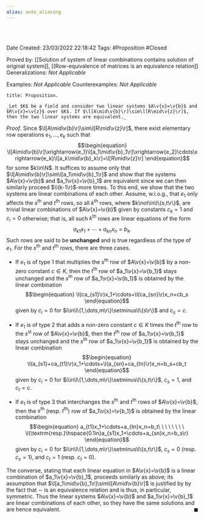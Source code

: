 ```yaml
---
alias: auto_aliasing
---
```


<br />
<br />

Date Created: 23/03/2022 22:18:42
Tags: #Proposition #Closed 

Proved by: [[Solution of system of linear combinations contains solution of original system]], [[Row-equivalence of matrices is an equivalence relation]]
Generalizations: _Not Applicable_

Examples: _Not Applicable_
Counterexamples: _Not Applicable_

``` ad-Proposition
title: Proposition.

_Let $K$ be a field and consider two linear systems $A\v{x}=\v{b}$ and $R\v{x}=\v{z}$ over $K$. If $\l[A\mid\v{b}\r]\sim\l[R\mid\v{z}\r]$, then the two linear systems are equivalent._

```

_Proof_. Since $\l[A\mid\v{b}\r]\sim\l[R\mid\v{z}\r]$, there exist elementary row operations $e_1,\dots,e_k$ such that
$$\begin{equation}
    \l[A\mid\v{b}\r]\xrightarrow{e_1}\l[a_1\mid\v{b}_1\r]\xrightarrow{e_2}\cdots\xrightarrow{e_k}\l[a_k\mid\v{b}_k\r]=\l[R\mid\v{z}\r]
\end{equation}$$
for some $k\in\N$. It suffices to assume only that $\l[A\mid\v{b}\r]\sim\l[a_1\mid\v{b}_1\r]$ and show that the systems $A\v{x}=\v{b}$ and $a_1\v{x}=\v{b}_1$ are equivalent since we can then similarly proceed $\l(k-1\r)$-more times. To this end, we show that the two systems are linear combinations of each other. Assume, w.l.o.g., that $e_1$ only affects the $s^\textrm{th}$ and $t^\textrm{th}$ rows, so all $k^\textrm{th}$ rows, where $k\not\in\l\{s,t\r\}$, are trivial linear combinations of $A\v{x}=\v{b}$ given by constants $c_k=1$ and $c_i=0$ otherwise; that is, all such $k^\textrm{th}$ rows are linear equations of the form
$$\begin{equation}
    a_{k1}x_1+\cdots+a_{kn}x_n=b_k.
\end{equation}$$
Such rows are said to be **unchanged** and is true regardless of the type of $e_1$. For the $s^\textrm{th}$ and $t^\textrm{th}$ rows, there are three cases.
* If $e_1$ is of type 1 that multiplies the $s^\textrm{th}$ row of $A\v{x}=\v{b}$ by a non-zero constant $c\in K$, then the $t^\textrm{th}$ row of $a_1\v{x}=\v{b_1}$ stays unchanged and the $s^\textrm{th}$ row of $a_1\v{x}=\v{b_1}$ is obtained by the linear combination
$$\begin{equation}
    \l(ca_{s1}\r)x_1+\cdots+\l(ca_{sn}\r)x_n=cb_s
\end{equation}$$
given by $c_i=0$ for $i\in\l\{1,\dots,m\r\}\setminus\l\{s\r\}$ and $c_s=c$.

* If $e_1$ is of type 2 that adds a non-zero constant $c\in K$ times the $t^\textrm{th}$ row to the $s^\textrm{st}$ row of $A\v{x}=\v{b}$, then the $t^\textrm{th}$ row of $a_1\v{x}=\v{b_1}$ stays unchanged and the $s^\textrm{th}$ row of $a_1\v{x}=\v{b_1}$ is obtained by the linear combination
$$\begin{equation}
    \l(a_{s1}+ca_{t1}\r)x_1+\cdots+\l(a_{sn}+ca_{tn}\r)x_n=b_s+cb_t
\end{equation}$$
given by $c_i=0$ for $i\in\l\{1,\dots,m\r\}\setminus\l\{s,t\r\}$, $c_s=1$, and $c_t=c$.

* If $e_1$ is of type 3 that interchanges the $s^\textrm{th}$ and $t^\textrm{th}$ rows of $A\v{x}=\v{b}$, then the $s^\textrm{th}$ (resp. $t^\textrm{th}$) row of $a_1\v{x}=\v{b_1}$ is obtained by the linear combination
$$\begin{equation}
    a_{t1}x_1+\cdots+a_{tn}x_n=b_t\ \ \ \ \ \ \ \ \l(\textrm{resp.}\hspace{0.1in}a_{s1}x_1+\cdots+a_{sn}x_n=b_s\r)
\end{equation}$$
given by $c_i=0$ for $i\in\l\{1,\dots,m\r\}\setminus\l\{s,t\r\}$, $c_s=0$ (resp. $c_s=1$), and $c_t=1$ (resp. $c_t=0$).

The converse, stating that each linear equation in $A\v{x}=\v{b}$ is a linear combination of $a_1\v{x}=\v{b}_1$, proceeds similarly as above; its assumption that $\l[a_1\mid\v{b}_1\r]\sim\l[A\mid\v{b}\r]$ is justified by by the fact that $\sim$ is an equivalence relation and is thus, in particular, symmetric. Thus the linear systems $A\v{x}=\v{b}$ and $a_1\v{x}=\v{b}_1$ are linear combinations of each other, so they have the same solutions and are hence equivalent.<span style="float:right;">$\blacksquare$</span>
